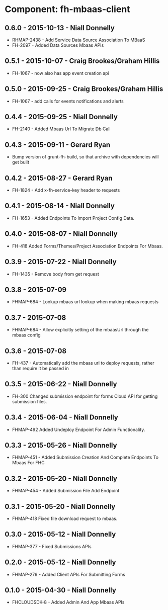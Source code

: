 # Component: fh-mbaas-client

## 0.6.0 - 2015-10-13 - Niall Donnelly

* RHMAP-2438 - Add Service Data Source Association To MBaaS
* FH-2097 - Added Data Sources Mbaas APIs

## 0.5.1 - 2015-10-07 - Craig Brookes/Graham Hillis
* FH-1067 - now also has app event creation api

## 0.5.0 - 2015-09-25 - Craig Brookes/Graham Hillis

* FH-1067 - add calls for events notifications and alerts

## 0.4.4 - 2015-09-25 - Niall Donnelly

* FH-2140 - Added Mbaas Url To Migrate Db Call

## 0.4.3 - 2015-09-11 - Gerard Ryan
* Bump version of grunt-fh-build, so that archive with dependencies will get built

## 0.4.2 - 2015-08-27 - Gerard Ryan
* FH-1824 - Add x-fh-service-key header to requests

## 0.4.1 - 2015-08-14 - Niall Donnelly

* FH-1653 - Added Endpoints To Import Project Config Data.

## 0.4.0 - 2015-08-07 - Niall Donnelly

* FH-418 Added Forms/Themes/Project Association Endpoints For Mbaas.

## 0.3.9 - 2015-07-22 - Niall Donnelly

* FH-1435 - Remove body from get request

## 0.3.8 - 2015-07-09

* FHMAP-684 - Lookup mbaas url lookup when making mbaas requests

## 0.3.7 - 2015-07-08

* FHMAP-684 - Allow explicitly setting of the mbaasUrl through the mbaas config

## 0.3.6 - 2015-07-08

* FH-437 - Automatically add the mbaas url to deploy requests, rather than require it be passed in

## 0.3.5 - 2015-06-22 - Niall Donnelly

* FH-300 Changed submission endpoint for forms Cloud API for getting submission files.

## 0.3.4 - 2015-06-04 - Niall Donnelly

* FHMAP-492 Added Undeploy Endpoint For Admin Functionality.

## 0.3.3 - 2015-05-26 - Niall Donnelly

* FHMAP-451 - Added Submission Creation And Complete Endpoints To Mbaas For FHC

## 0.3.2 - 2015-05-20 - Niall Donnelly

* FHMAP-454 - Added Submission File Add Endpoint

## 0.3.1 - 2015-05-20 - Niall Donnelly

* FHMAP-418 Fixed file download request to mbaas.

## 0.3.0 - 2015-05-12 - Niall Donnelly

* FHMAP-377 - Fixed Submissions APIs

## 0.2.0 - 2015-05-12 - Niall Donnelly

* FHMAP-279 - Added Client APIs For Submitting Forms

## 0.1.0 - 2015-04-30 - Niall Donnelly

* FHCLOUDSDK-8 - Added Admin And App Mbaas APIs
